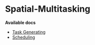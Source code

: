 # Spatial-Multitasking

**Available docs**

- [Task Generating](./src/task-gen/Readme.md)
- [Scheduling](./src/task-gen/Readme.md)

